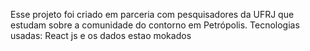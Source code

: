 Esse projeto foi criado em parceria com pesquisadores da UFRJ que estudam sobre a comunidade do contorno em Petrópolis.
Tecnologias usadas: React js e os dados estao mokados

